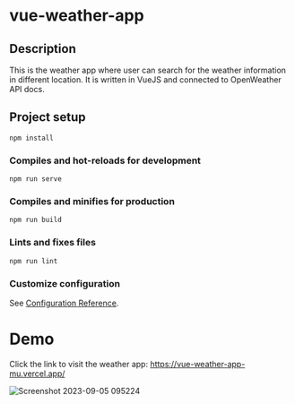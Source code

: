 # vue-weather-app
## Description
This is the weather app where user can search for the weather information in different location. It is written in VueJS and connected to OpenWeather API docs.

## Project setup
```
npm install
```

### Compiles and hot-reloads for development
```
npm run serve
```

### Compiles and minifies for production
```
npm run build
```

### Lints and fixes files
```
npm run lint
```

### Customize configuration
See [Configuration Reference](https://cli.vuejs.org/config/).

# Demo
Click the link to visit the weather app: https://vue-weather-app-mu.vercel.app/

![Screenshot 2023-09-05 095224](https://github.com/lysreypov/vue-weather-app/assets/59767158/b63470ba-98ff-4c66-bff1-056d03c57b22)

